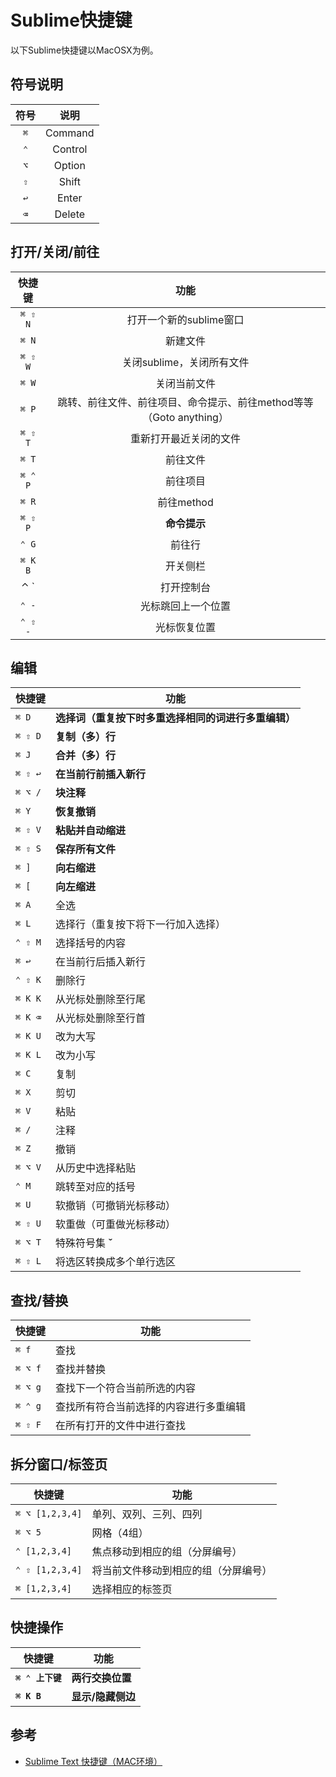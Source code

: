 # Sublime快捷键

以下Sublime快捷键以MacOSX为例。


## 符号说明

| 符号 | 说明 |
| :---: | :---: |
| `⌘` | Command |
| `⌃` | Control |
| `⌥` | Option |
| `⇧` | Shift |
| `↩` | Enter |
| `⌫` | Delete |

## 打开/关闭/前往

| 快捷键 | 功能 |
| :---: | :---: |
| `⌘ ⇧ N` | 打开一个新的sublime窗口 |
| `⌘ N` | 新建文件 |
| `⌘ ⇧ W` | 关闭sublime，关闭所有文件 |
| `⌘ W` | 关闭当前文件 |
| `⌘ P` | 跳转、前往文件、前往项目、命令提示、前往method等等（Goto anything） |
| `⌘ ⇧ T` | 重新打开最近关闭的文件 |
| `⌘ T` | 前往文件 |
| `⌘ ⌃ P` | 前往项目 |
| `⌘ R` | 前往method |
| `⌘ ⇧ P` | **命令提示** |
| `⌃ G` | 前往行 |
| `⌘ K B` | 开关侧栏 |
| ⌃ ` | 打开控制台 |
| `⌃ -` | 光标跳回上一个位置 |
| `⌃ ⇧ -` | 光标恢复位置 |

## 编辑

| 快捷键 | 功能 |
| --- | --- |
| `⌘ D` | **选择词（重复按下时多重选择相同的词进行多重编辑）** |
| `⌘ ⇧ D` | **复制（多）行** |
| `⌘ J` | **合并（多）行** |
| `⌘ ⇧ ↩` | **在当前行前插入新行** |
| `⌘ ⌥ /` | **块注释** |
| `⌘ Y` | **恢复撤销** |
| `⌘ ⇧ V` | **粘贴并自动缩进** |
| `⌘ ⇧ S` | **保存所有文件** |
| `⌘ ]` | **向右缩进** |
| `⌘ [` | **向左缩进** |
| `⌘ A` | 全选 |
| `⌘ L` | 选择行（重复按下将下一行加入选择） |
| `⌃ ⇧ M` | 选择括号的内容 |
| `⌘ ↩` | 在当前行后插入新行 |
| `⌃ ⇧ K` | 删除行 |
| `⌘ K K` | 从光标处删除至行尾 |
| `⌘ K ⌫` | 从光标处删除至行首 |
| `⌘ K U` | 改为大写 |
| `⌘ K L` | 改为小写 |
| `⌘ C` | 复制 |
| `⌘ X` | 剪切 |
| `⌘ V` | 粘贴 |
| `⌘ /` | 注释 |
| `⌘ Z` | 撤销 |
| `⌘ ⌥ V` | 从历史中选择粘贴 |
| `⌃ M` | 跳转至对应的括号 |
| `⌘ U` | 软撤销（可撤销光标移动） |
| `⌘ ⇧ U` | 软重做（可重做光标移动） |
| `⌘ ⌥ T` | 特殊符号集 **ˇ** |
| `⌘ ⇧ L` | 将选区转换成多个单行选区 |

## 查找/替换

| 快捷键 | 功能 |
| --- | --- |
| `⌘ f` | 查找 |
| `⌘ ⌥ f` | 查找并替换 |
| `⌘ ⌥ g` | 查找下一个符合当前所选的内容 |
| `⌘ ⌃ g` | 查找所有符合当前选择的内容进行多重编辑 |
| `⌘ ⇧ F` | 在所有打开的文件中进行查找 |

## 拆分窗口/标签页

| 快捷键 | 功能 |
| --- | --- |
| `⌘ ⌥ [1,2,3,4]` | 单列、双列、三列、四列 |
| `⌘ ⌥ 5` | 网格（4组） |
| `⌃ [1,2,3,4]` | 焦点移动到相应的组（分屏编号） |
| `⌃ ⇧ [1,2,3,4]` | 将当前文件移动到相应的组（分屏编号） |
| `⌘ [1,2,3,4]` | 选择相应的标签页 |

## 快捷操作

| 快捷键 | 功能 |
| --- | --- |
| **`⌘ ⌃ 上下键`** | **两行交换位置** |
| **`⌘ K B`** | **显示/隐藏侧边** |

## 参考

* [Sublime Text 快捷键（MAC环境）](https://www.jianshu.com/p/6185dc5eb507)
